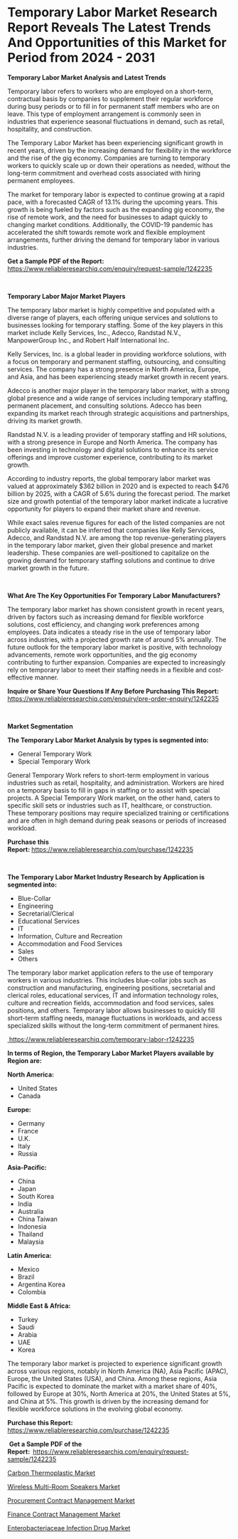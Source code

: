 <p><h1>Temporary Labor Market Research Report Reveals The Latest Trends And Opportunities of this Market for Period from 2024 - 2031</h1></p><p><strong>Temporary Labor Market Analysis and Latest Trends</strong></p>
<p><p>Temporary labor refers to workers who are employed on a short-term, contractual basis by companies to supplement their regular workforce during busy periods or to fill in for permanent staff members who are on leave. This type of employment arrangement is commonly seen in industries that experience seasonal fluctuations in demand, such as retail, hospitality, and construction.</p><p>The Temporary Labor Market has been experiencing significant growth in recent years, driven by the increasing demand for flexibility in the workforce and the rise of the gig economy. Companies are turning to temporary workers to quickly scale up or down their operations as needed, without the long-term commitment and overhead costs associated with hiring permanent employees.</p><p>The market for temporary labor is expected to continue growing at a rapid pace, with a forecasted CAGR of 13.1% during the upcoming years. This growth is being fueled by factors such as the expanding gig economy, the rise of remote work, and the need for businesses to adapt quickly to changing market conditions. Additionally, the COVID-19 pandemic has accelerated the shift towards remote work and flexible employment arrangements, further driving the demand for temporary labor in various industries.</p></p>
<p><strong>Get a Sample PDF of the Report:&nbsp;</strong> <a href="https://www.reliableresearchiq.com/enquiry/request-sample/1242235">https://www.reliableresearchiq.com/enquiry/request-sample/1242235</a></p>
<p>&nbsp;</p>
<p><strong>Temporary Labor Major Market Players</strong></p>
<p><p>The temporary labor market is highly competitive and populated with a diverse range of players, each offering unique services and solutions to businesses looking for temporary staffing. Some of the key players in this market include Kelly Services, Inc., Adecco, Randstad N.V., ManpowerGroup Inc., and Robert Half International Inc.</p><p>Kelly Services, Inc. is a global leader in providing workforce solutions, with a focus on temporary and permanent staffing, outsourcing, and consulting services. The company has a strong presence in North America, Europe, and Asia, and has been experiencing steady market growth in recent years.</p><p>Adecco is another major player in the temporary labor market, with a strong global presence and a wide range of services including temporary staffing, permanent placement, and consulting solutions. Adecco has been expanding its market reach through strategic acquisitions and partnerships, driving its market growth.</p><p>Randstad N.V. is a leading provider of temporary staffing and HR solutions, with a strong presence in Europe and North America. The company has been investing in technology and digital solutions to enhance its service offerings and improve customer experience, contributing to its market growth.</p><p>According to industry reports, the global temporary labor market was valued at approximately $362 billion in 2020 and is expected to reach $476 billion by 2025, with a CAGR of 5.6% during the forecast period. The market size and growth potential of the temporary labor market indicate a lucrative opportunity for players to expand their market share and revenue.</p><p>While exact sales revenue figures for each of the listed companies are not publicly available, it can be inferred that companies like Kelly Services, Adecco, and Randstad N.V. are among the top revenue-generating players in the temporary labor market, given their global presence and market leadership. These companies are well-positioned to capitalize on the growing demand for temporary staffing solutions and continue to drive market growth in the future.</p></p>
<p>&nbsp;</p>
<p><strong>What Are The Key Opportunities For Temporary Labor Manufacturers?</strong></p>
<p><p>The temporary labor market has shown consistent growth in recent years, driven by factors such as increasing demand for flexible workforce solutions, cost efficiency, and changing work preferences among employees. Data indicates a steady rise in the use of temporary labor across industries, with a projected growth rate of around 5% annually. The future outlook for the temporary labor market is positive, with technology advancements, remote work opportunities, and the gig economy contributing to further expansion. Companies are expected to increasingly rely on temporary labor to meet their staffing needs in a flexible and cost-effective manner.</p></p>
<p><strong>Inquire or Share Your Questions If Any Before Purchasing This Report:</strong> <a href="https://www.reliableresearchiq.com/enquiry/pre-order-enquiry/1242235">https://www.reliableresearchiq.com/enquiry/pre-order-enquiry/1242235</a></p>
<p>&nbsp;</p>
<p><strong>Market Segmentation</strong></p>
<p><strong>The Temporary Labor Market Analysis by types is segmented into:</strong></p>
<p><ul><li>General Temporary Work</li><li>Special Temporary Work</li></ul></p>
<p><p>General Temporary Work refers to short-term employment in various industries such as retail, hospitality, and administration. Workers are hired on a temporary basis to fill in gaps in staffing or to assist with special projects. A Special Temporary Work market, on the other hand, caters to specific skill sets or industries such as IT, healthcare, or construction. These temporary positions may require specialized training or certifications and are often in high demand during peak seasons or periods of increased workload.</p></p>
<p><strong>Purchase this Report:&nbsp;</strong><a href="https://www.reliableresearchiq.com/purchase/1242235">https://www.reliableresearchiq.com/purchase/1242235</a></p>
<p>&nbsp;</p>
<p><strong>The Temporary Labor Market Industry Research by Application is segmented into:</strong></p>
<p><ul><li>Blue-Collar</li><li>Engineering</li><li>Secretarial/Clerical</li><li>Educational Services</li><li>IT</li><li>Information, Culture and Recreation</li><li>Accommodation and Food Services</li><li>Sales</li><li>Others</li></ul></p>
<p><p>The temporary labor market application refers to the use of temporary workers in various industries. This includes blue-collar jobs such as construction and manufacturing, engineering positions, secretarial and clerical roles, educational services, IT and information technology roles, culture and recreation fields, accommodation and food services, sales positions, and others. Temporary labor allows businesses to quickly fill short-term staffing needs, manage fluctuations in workloads, and access specialized skills without the long-term commitment of permanent hires.</p></p>
<p><a href="https://www.reliableresearchiq.com/temporary-labor-r1242235">&nbsp;https://www.reliableresearchiq.com/temporary-labor-r1242235</a></p>
<p><strong>In terms of Region, the Temporary Labor Market Players available by Region are:</strong></p>
<p>
    <p> <strong> North America: </strong>
        <ul>
            <li>United States</li>
            <li>Canada</li>
        </ul>
        </p> 
    <p> <strong> Europe: </strong>
        <ul>
            <li>Germany</li>
            <li>France</li>
            <li>U.K.</li>
            <li>Italy</li>
            <li>Russia</li>
        </ul>
        </p> 
    <p> <strong> Asia-Pacific: </strong>
        <ul>
            <li>China</li>
            <li>Japan</li>
            <li>South Korea</li>
            <li>India</li>
            <li>Australia</li>
            <li>China Taiwan</li>
            <li>Indonesia</li>
            <li>Thailand</li>
            <li>Malaysia</li>
        </ul>
        </p> 
    <p> <strong> Latin America: </strong>
        <ul>
            <li>Mexico</li>
            <li>Brazil</li>
            <li>Argentina Korea</li>
            <li>Colombia</li>
        </ul>
        </p> 
    <p> <strong> Middle East & Africa: </strong>
        <ul>
            <li>Turkey</li>
            <li>Saudi</li>
            <li>Arabia</li>
            <li>UAE</li>
            <li>Korea</li>
        </ul>
    </p>
    </p>
<p><p>The temporary labor market is projected to experience significant growth across various regions, notably in North America (NA), Asia Pacific (APAC), Europe, the United States (USA), and China. Among these regions, Asia Pacific is expected to dominate the market with a market share of 40%, followed by Europe at 30%, North America at 20%, the United States at 5%, and China at 5%. This growth is driven by the increasing demand for flexible workforce solutions in the evolving global economy.</p></p>
<p><strong>Purchase this Report: </strong><a href="https://www.reliableresearchiq.com/purchase/1242235">https://www.reliableresearchiq.com/purchase/1242235</a></p>
<p>&nbsp;<strong>Get a Sample PDF of the Report:&nbsp;&nbsp;</strong><a href="https://www.reliableresearchiq.com/enquiry/request-sample/1242235">https://www.reliableresearchiq.com/enquiry/request-sample/1242235</a></p>
<p><strong></strong></p>
<p><p><a href="https://www.linkedin.com/pulse/global-carbon-thermoplastic-market-exploring-share-trends-xfjxe">Carbon Thermoplastic Market</a></p><p><a href="https://www.linkedin.com/pulse/wireless-multi-room-speakers-market-trends-focusing-insight-71une">Wireless Multi-Room Speakers Market</a></p><p><a href="https://github.com/lairestrong/Market-Research-Report-List-1/blob/main/procurement-contract-management-market.md">Procurement Contract Management Market</a></p><p><a href="https://github.com/msLonKoss78/Market-Research-Report-List-1/blob/main/finance-contract-management-market.md">Finance Contract Management Market</a></p><p><a href="https://medium.com/@denisolden565/insights-into-the-enterobacteriaceae-infection-drug-industry-market-financial-status-market-size-fc2cb1b4cd12">Enterobacteriaceae Infection Drug Market</a></p></p>